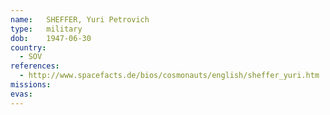 ```yaml
---
name:	SHEFFER, Yuri Petrovich 
type:	military
dob:	1947-06-30
country:
  - SOV
references:
  - http://www.spacefacts.de/bios/cosmonauts/english/sheffer_yuri.htm
missions:
evas:
---
```

